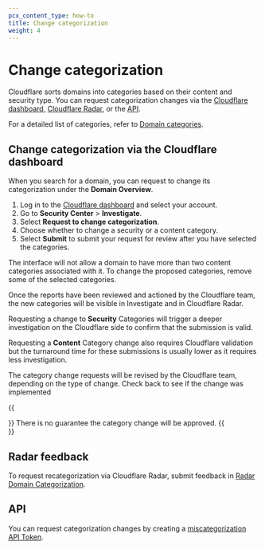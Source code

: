 ```yaml
---
pcx_content_type: how-to
title: Change categorization
weight: 4
---
```


# Change categorization

Cloudflare sorts domains into categories based on their content and security type. You can request categorization changes via the [Cloudflare dashboard](#change-categorization-via-the-cloudflare-dashboard), [Cloudflare Radar](#radar-feedback), or the [API](#api).

For a detailed list of categories, refer to [Domain categories](/cloudflare-one/policies/gateway/domain-categories/).

## Change categorization via the Cloudflare dashboard

When you search for a domain, you can request to change its categorization under the **Domain Overview**.

1. Log in to the [Cloudflare dashboard](https://dash.cloudflare.com/) and select your account.
2. Go to **Security Center** > **Investigate**.
3. Select **Request to change categorization**.
4. Choose whether to change a security or a content category.
5. Select **Submit** to submit your request for review after you have selected the categories.

The interface will not allow a domain to have more than two content categories associated with it. To change the proposed categories, remove some of the selected categories.

Once the reports have been reviewed and actioned by the Cloudflare team, the new categories will be visible in Investigate and in Cloudflare Radar.

Requesting a change to **Security** Categories will trigger a deeper investigation on the Cloudflare side to confirm that the submission is valid.

Requesting a **Content** Category change also requires Cloudflare validation but the turnaround time for these submissions is usually lower as it requires less investigation.

The category change requests will be revised by the Cloudflare team, depending on the type of change. Check back to see if the change was implemented

{{<Aside type="note">}}
There is no guarantee the category change will be approved.
{{</Aside>}}

## Radar feedback

To request recategorization via Cloudflare Radar, submit feedback in [Radar Domain Categorization](https://radar.cloudflare.com/domains/feedback).

## API

You can request categorization changes by creating a [miscategorization API Token](/api/operations/miscategorization-create-miscategorization).
